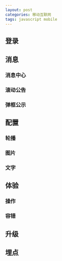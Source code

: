 ```yaml
---
layout: post
categories: 移动互联网
tags: javascript mobile
---
```


## 登录

## 消息

### 消息中心

### 滚动公告

### 弹框公示

## 配置

### 轮播

### 图片

### 文字

## 体验

### 操作

### 容错

## 升级

## 埋点